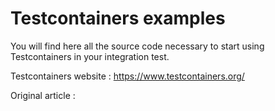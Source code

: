 # Testcontainers examples

You will find here all the source code necessary to start using Testcontainers in your integration test.

Testcontainers website : https://www.testcontainers.org/

Original article : <insert url here>
